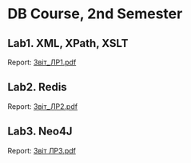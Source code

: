 # DB Course, 2nd Semester

## Lab1. XML, XPath, XSLT

Report: [Звіт_ЛР1.pdf](reports/Лаб1_БД2_КП81_Янковський_Дмитро.pdf)

## Lab2. Redis

Report: [Звіт_ЛР2.pdf](reports/Лаб2_БД2_КП81_Янковський_Дмитро.pdf)

## Lab3. Neo4J

Report: [Звіт ЛР3.pdf](reports/Лаб3_БД2_КП81_Янковський_Дмитро.pdf)
